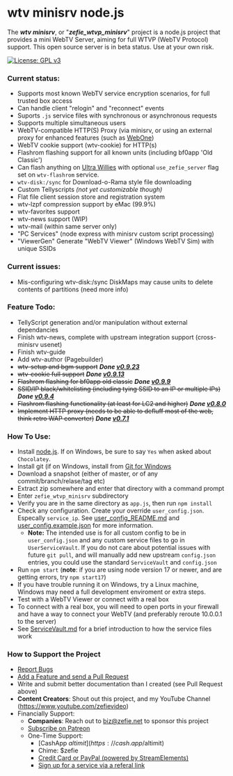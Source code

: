 # wtv minisrv node.js

The ***wtv minisrv***, or "***zefie_wtvp_minisrv***" project is a node.js project that provides a mini WebTV Server, aiming for full WTVP (WebTV Protocol) support.
This open source server is in beta status. Use at your own risk.

[![License: GPL v3](https://img.shields.io/badge/License-GPLv3-blue.svg)](https://www.gnu.org/licenses/gpl-3.0)

### Current status:
- Supports most known WebTV service encryption scenarios, for full trusted box access
- Can handle client "relogin" and "reconnect" events
- Suports `.js` service files with synchronous or asynchronous requests
- Supports multiple simultaneous users
- WebTV-compatible HTTP(S) Proxy (via minisrv, or using an external proxy for enhanced features (such as [WebOne](https://github.com/atauenis/webone))
- WebTV cookie support (wtv-cookie) for HTTP(s)
- Flashrom flashing support for all known units (including bf0app 'Old Classic')
- Can flash anything on [Ultra Willies](https://wtv.zefie.com/willie.php) with optional `use_zefie_server` flag set on `wtv-flashrom` service.
- `wtv-disk:/sync` for Download-o-Rama style file downloading
- Custom Tellyscripts *(not yet customizable though)*
- Flat file client session store and registration system
- wtv-lzpf compression support by eMac (99.9%)
- wtv-favorites support
- wtv-news support (WIP)
- wtv-mail (within same server only)
- "PC Services" (node express with minisrv custom script processing)
- "ViewerGen" Generate "WebTV Viewer" (Windows WebTV Sim) with unique SSIDs

### Current issues:
- Mis-configuring wtv-disk:/sync DiskMaps may cause units to delete contents of partitions (need more info)

### Feature Todo:
- TellyScript generation and/or manipulation without external dependancies
- Finish wtv-news, complete with upstream integration support (cross-minisrv usenet)
- Finish wtv-guide
- Add wtv-author (Pagebuilder)
- ~~wtv-setup and bgm support~~ ***Done [v0.9.23](https://github.com/zefie/zefie_wtvp_minisrv/releases/tag/v0.9.23)***
- ~~wtv-cookie full support~~ ***Done [v0.9.13](https://github.com/zefie/zefie_wtvp_minisrv/releases/tag/v0.9.13)***
- ~~Flashrom flashing for bf0app old classic~~ ***Done [v0.9.9](https://github.com/zefie/zefie_wtvp_minisrv/releases/tag/v0.9.9)***
- ~~SSID/IP black/whitelisting (including tying SSID to an IP or multiple IPs)~~ ***Done [v0.9.4](https://github.com/zefie/zefie_wtvp_minisrv/releases/tag/v0.9.4)***
- ~~Flashrom flashing functionality (at least for LC2 and higher)~~ ***Done [v0.8.0](https://github.com/zefie/zefie_wtvp_minisrv/releases/tag/v0.8.0)***
- ~~Implement HTTP proxy (needs to be able to defluff most of the web, think retro WAP converter)~~ ***Done [v0.7.1](https://github.com/zefie/zefie_wtvp_minisrv/releases/tag/v0.7.1)***

### How To Use:
- Install [node.js](https://nodejs.org/en/download/). If on Windows, be sure to say `Yes` when asked about `Chocolatey`.
- Install git (if on Windows, install from [Git for Windows](https://gitforwindows.org/)
- Download a snapshot (either of master, or of any commit/branch/relase/tag etc)
- Extract zip somewhere and enter that directory with a command prompt
- Enter `zefie_wtvp_minisrv` subdirectory
- Verify you are in the same directory as `app.js`, then run `npm install`
- Check any configuration. Create your override `user_config.json`. Especally `service_ip`. See [user_config_README.md](user_config_README.md) and [user_config.example.json](zefie_wtvp_minisrv/user_config.example.json) for more information.
  - **Note:** The intended use is for all custom config to be in `user_config.json` and any custom service files to go in `UserServiceVault`.  If you do not care about potential issues with future `git pull`, and will manually add new upstream `config.json` entries, you could use the standard `ServiceVault` and `config.json`
- Run `npm start` (**note**: if you are using node version 17 or newer, and are getting errors, try `npm start17`)
- If you have trouble running it on Windows, try a Linux machine, Windows may need a full development enviroment or extra steps.
- Test with a WebTV Viewer or connect with a real box
- To connect with a real box, you will need to open ports in your firewall and have a way to connect your WebTV (and preferably reroute 10.0.0.1 to the server)
- See [ServiceVault.md](ServiceVault.md) for a brief introduction to how the service files work

### How to Support the Project
- [Report Bugs](https://github.com/zefie/zefie_wtvp_minisrv/issues)
- [Add a Feature and send a Pull Request](https://github.com/zefie/zefie_wtvp_minisrv/pulls)
- Write and submit better documentation than I created (see Pull Request above)
- **Content Creators**: Shout out this project, and my YouTube Channel (https://www.youtube.com/zefievideo)
- Financially Support:
   - **Companies**: Reach out to biz@zefie.net to sponsor this project
   - [Subscribe on Patreon](https://www.patreon.com/zefie)
   - One-Time Support: 
      - [CashApp $altimit](https://cash.app/$altimit)
      - Chime: $zefie
      - [Credit Card or PayPal (powered by StreamElements)](https://zef.pw/ttv-tip)
      - [Sign up for a service via a referal link](https://zefie.tv/#ad)

